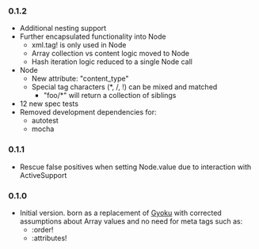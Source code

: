 ### 0.1.2

* Additional nesting support
* Further encapsulated functionality into Node
  * xml.tag! is only used in Node
  * Array collection vs content logic moved to Node
  * Hash iteration logic reduced to a single Node call
* Node
  * New attribute: "content_type"
  * Special tag characters (\*, \/, !) can be mixed and matched
    * "foo/\*" will return a collection of <foo/> siblings
* 12 new spec tests
* Removed development dependencies for:
  * autotest
  * mocha

### 0.1.1

* Rescue false positives when setting Node.value due to interaction with ActiveSupport

### 0.1.0

* Initial version. born as a replacement of 
  [Gyoku](http://www.rubygems.org/gems/gyoku)
  with corrected assumptions about Array values and
  no need for meta tags such as:
  * :order! 
  * :attributes!
